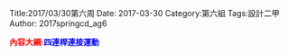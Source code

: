 Title:2017/03/30第六周
Date: 2017-03-30
Category:第六組
Tags:設計二甲
Author: 2017springcd_ag6

<b><font color="red">內容大綱:</font></b><b><font color="blue">四連桿連接運動</font></b>

<!-- PELICAN_END_SUMMARY -->
